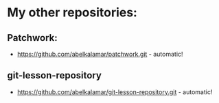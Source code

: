 # My other repositories:

## Patchwork:
- https://github.com/abelkalamar/patchwork.git - automatic!

## git-lesson-repository
- https://github.com/abelkalamar/git-lesson-repository.git - automatic!
